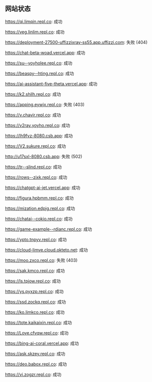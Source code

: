 ## 网站状态
https://qi.limqin.repl.co: 成功

https://veg.linlim.repl.co: 成功

https://deployment-27500-uffizzixray-ss55.app.uffizzi.com: 失败 (404)

https://chat-beta-woad.vercel.app: 成功

https://su--yoyholee.repl.co: 成功

https://beaspy--hting.repl.co: 成功

https://ai-assistant-five-theta.vercel.app: 成功

https://k2.shilh.repl.co: 成功

https://apping.eywjx.repl.co: 失败 (403)

https://v.chavir.repl.co: 成功

https://v2ray.yoyho.repl.co: 成功

https://lh9fvz-8080.csb.app: 成功

https://V2.sukure.repl.co: 成功

http://u17sxl-8080.csb.app: 失败 (502)

https://tr--slind.repl.co: 成功

https://rows--zixk.repl.co: 成功

https://chatgpt-ai-jet.vercel.app: 成功

https://figura.hpbmm.repl.co: 成功

https://mization.edpjg.repl.co: 成功

https://chatai--cokio.repl.co: 成功

https://game-example--rdianc.repl.co: 成功

https://ypto.tnpyv.repl.co: 成功

https://cloud-limve.cloud.okteto.net: 成功

https://moo.zxco.repl.co: 失败 (403)

https://sak.kmco.repl.co: 成功

https://ls.tpjow.repl.co: 成功

https://ys.pyxzp.repl.co: 成功

https://ssd.zockq.repl.co: 成功

https://ko.limkco.repl.co: 成功

https://tote.kaikaixin.repl.co: 成功

https://Love.cfvqw.repl.co: 成功

https://bing-ai-coral.vercel.app: 成功

https://ask.skzey.repl.co: 成功

https://deo.babox.repl.co: 成功

https://vi.zogzr.repl.co: 成功

